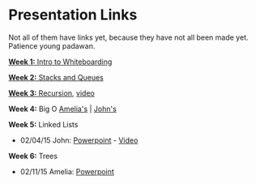 # Presentation Links

Not all of them have links yet, because they have not all been made yet. Patience young padawan. 


[**Week 1:** Intro to Whiteboarding](https://docs.google.com/presentation/d/1cSM01KiR6BrNnwIiODO6p3R32MspFiNHppCYOsoKAy4/edit#slide=id.p)

[**Week 2:** Stacks and Queues](https://docs.google.com/presentation/d/1IXc1fcIdf2kN4zckkPuwac7QiUG6owzotFuFmA7_dac/edit?usp=sharing)

[**Week 3:** Recursion](https://www.dropbox.com/s/sz5kkyxt5rj4ann/Recursion%20Keynote.zip?dl=0), [video](https://www.youtube.com/watch?v=VhlRKInWjkI&feature=youtu.be&t=59s)

**Week 4:** Big O <a href="https://docs.google.com/presentation/d/1TmRtZTShtrOcRsdRdfpXXY671YhfhzjwdUc9AuPBIY4/edit?usp=sharing">Amelia's</a>  | <a href="https://www.dropbox.com/s/in7y5y4u0v0tjym/john_big_o.pptx?dl=0">John's</a>

**Week 5:** Linked Lists
- 02/04/15 John: [Powerpoint](https://www.dropbox.com/s/8pk9khuru83b3iv/lists.pdf?dl=0) - [Video](https://talks.devbootcamp.com/whiteboarding-and-algorithms-night-linked-lists-4-slash-4-slash-15)

**Week 6:** Trees
- 02/11/15 Amelia: [Powerpoint](https://docs.google.com/presentation/d/1KCL309jqfXTvIwt7VwIhiau70mGCKLB2mIQWjKVI_1A/edit?usp=sharing)
